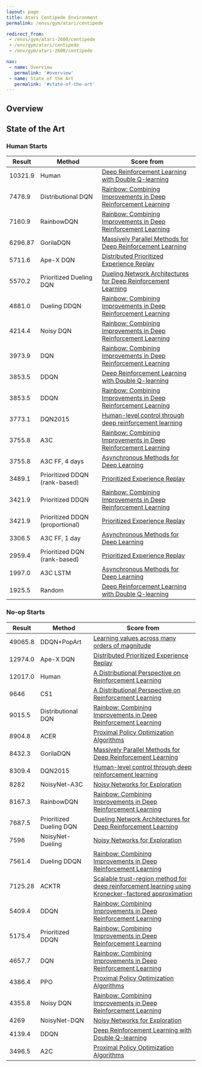 ```yaml
---
layout: page
title: Atari Centipede Environment
permalink: /envs/gym/atari/centipede

redirect_from:
 - /envs/gym/atari-2600/centipede
 - /env/gym/atari/centipede
 - /env/gym/atari-2600/centipede

nav:
 - name: Overview
   permalink: '#overview'
 - name: State of the Art
   permalink: '#state-of-the-art'
---
```



## Overview

## State of the Art

### Human Starts

| Result | Method | Score from |
|--------|--------|------------|
| 10321.9 | Human | [Deep Reinforcement Learning with Double Q-learning](https://arxiv.org/abs/1509.06461) |
| 7476.9 | Distributional DQN | [Rainbow: Combining Improvements in Deep Reinforcement Learning](https://arxiv.org/abs/1710.02298) |
| 7160.9 | RainbowDQN | [Rainbow: Combining Improvements in Deep Reinforcement Learning](https://arxiv.org/abs/1710.02298) |
| 6296.87 | GorilaDQN | [Massively Parallel Methods for Deep Reinforcement Learning](https://arxiv.org/abs/1507.04296) |
| 5711.6 | Ape-X DQN | [Distributed Prioritized Experience Replay](https://arxiv.org/abs/1803.00933) |
| 5570.2 | Prioritized Dueling DQN | [Dueling Network Architectures for Deep Reinforcement Learning](https://arxiv.org/abs/1511.06581) |
| 4881.0 | Dueling DDQN | [Rainbow: Combining Improvements in Deep Reinforcement Learning](https://arxiv.org/abs/1710.02298) |
| 4214.4 | Noisy DQN | [Rainbow: Combining Improvements in Deep Reinforcement Learning](https://arxiv.org/abs/1710.02298) |
| 3973.9 | DQN | [Rainbow: Combining Improvements in Deep Reinforcement Learning](https://arxiv.org/abs/1710.02298) |
| 3853.5 | DDQN | [Deep Reinforcement Learning with Double Q-learning](https://arxiv.org/abs/1509.06461) |
| 3853.5 | DDQN | [Rainbow: Combining Improvements in Deep Reinforcement Learning](https://arxiv.org/abs/1710.02298) |
| 3773.1 | DQN2015 | [Human-level control through deep reinforcement learning](https://web.stanford.edu/class/psych209/Readings/MnihEtAlHassibis15NatureControlDeepRL.pdf) |
| 3755.8 | A3C | [Rainbow: Combining Improvements in Deep Reinforcement Learning](https://arxiv.org/abs/1710.02298) |
| 3755.8 | A3C FF, 4 days | [Asynchronous Methods for Deep Learning](https://arxiv.org/abs/1602.01783) |
| 3489.1 | Prioritized DDQN (rank-based) | [Prioritized Experience Replay](https://arxiv.org/abs/1511.05952) |
| 3421.9 | Prioritized DDQN | [Rainbow: Combining Improvements in Deep Reinforcement Learning](https://arxiv.org/abs/1710.02298) |
| 3421.9 | Prioritized DDQN (proportional) | [Prioritized Experience Replay](https://arxiv.org/abs/1511.05952) |
| 3306.5 | A3C FF, 1 day | [Asynchronous Methods for Deep Learning](https://arxiv.org/abs/1602.01783) |
| 2959.4 | Prioritized DQN (rank-based) | [Prioritized Experience Replay](https://arxiv.org/abs/1511.05952) |
| 1997.0 | A3C LSTM | [Asynchronous Methods for Deep Learning](https://arxiv.org/abs/1602.01783) |
| 1925.5 | Random | [Deep Reinforcement Learning with Double Q-learning](https://arxiv.org/abs/1509.06461) |

### No-op Starts

| Result | Method | Score from |
|--------|--------|------------|
| 49065.8 | DDQN+PopArt | [Learning values across many orders of magnitude](https://arxiv.org/abs/1602.07714) |
| 12974.0 | Ape-X DQN | [Distributed Prioritized Experience Replay](https://arxiv.org/abs/1803.00933) |
| 12017.0 | Human | [A Distributional Perspective on Reinforcement Learning](https://arxiv.org/abs/1707.06887) |
| 9646 | C51 | [A Distributional Perspective on Reinforcement Learning](https://arxiv.org/abs/1707.06887) |
| 9015.5 | Distributional DQN | [Rainbow: Combining Improvements in Deep Reinforcement Learning](https://arxiv.org/abs/1710.02298) |
| 8904.8 | ACER | [Proximal Policy Optimization Algorithms](https://arxiv.org/abs/1707.06347) |
| 8432.3 | GorilaDQN | [Massively Parallel Methods for Deep Reinforcement Learning](https://arxiv.org/abs/1507.04296) |
| 8309.4 | DQN2015 | [Human-level control through deep reinforcement learning](https://web.stanford.edu/class/psych209/Readings/MnihEtAlHassibis15NatureControlDeepRL.pdf) |
| 8282 | NoisyNet-A3C | [Noisy Networks for Exploration](https://arxiv.org/abs/1706.10295) |
| 8167.3 | RainbowDQN | [Rainbow: Combining Improvements in Deep Reinforcement Learning](https://arxiv.org/abs/1710.02298) |
| 7687.5 | Prioritized Dueling DQN | [Dueling Network Architectures for Deep Reinforcement Learning](https://arxiv.org/abs/1511.06581) |
| 7596 | NoisyNet-Dueling | [Noisy Networks for Exploration](https://arxiv.org/abs/1706.10295) |
| 7561.4 | Dueling DDQN | [Rainbow: Combining Improvements in Deep Reinforcement Learning](https://arxiv.org/abs/1710.02298) |
| 7125.28 | ACKTR | [Scalable trust-region method for deep reinforcement learning using Kronecker-factored approximation](https://arxiv.org/abs/1708.05144) |
| 5409.4 | DDQN | [Rainbow: Combining Improvements in Deep Reinforcement Learning](https://arxiv.org/abs/1710.02298) |
| 5175.4 | Prioritized DDQN | [Rainbow: Combining Improvements in Deep Reinforcement Learning](https://arxiv.org/abs/1710.02298) |
| 4657.7 | DQN | [Rainbow: Combining Improvements in Deep Reinforcement Learning](https://arxiv.org/abs/1710.02298) |
| 4386.4 | PPO | [Proximal Policy Optimization Algorithms](https://arxiv.org/abs/1707.06347) |
| 4355.8 | Noisy DQN | [Rainbow: Combining Improvements in Deep Reinforcement Learning](https://arxiv.org/abs/1710.02298) |
| 4269 | NoisyNet-DQN | [Noisy Networks for Exploration](https://arxiv.org/abs/1706.10295) |
| 4139.4 | DDQN | [Deep Reinforcement Learning with Double Q-learning](https://arxiv.org/abs/1509.06461) |
| 3496.5 | A2C | [Proximal Policy Optimization Algorithms](https://arxiv.org/abs/1707.06347) |

